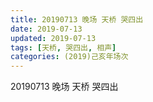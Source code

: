 ```yaml
---
title: 20190713 晚场 天桥 哭四出
date: 2019-07-13
updated: 2019-07-13
tags: [天桥, 哭四出, 相声]
categories: (2019)己亥年场次
---
```

20190713 晚场 天桥 哭四出